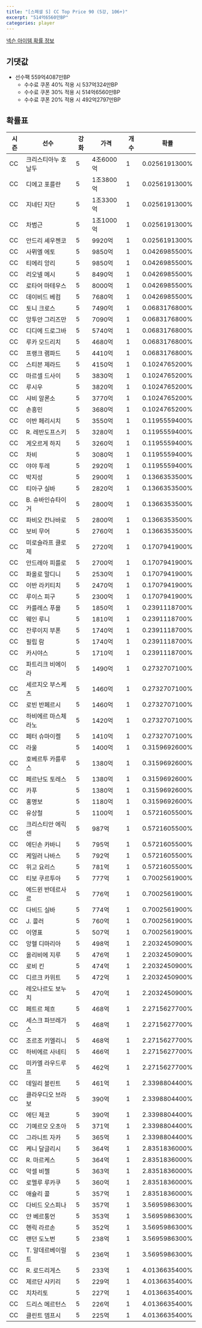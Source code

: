 ```yaml
---
title: "[스페셜 S] CC Top Price 90 (5강, 106+)"
excerpt: "514억6560만BP"
categories: player
---
```

[넥슨 아이템 확률 정보](http://iteminfo.nexon.com/probability/fo4?sn=7422)

## 기댓값
- 선수팩 559억4087만BP
  - 수수료 쿠폰 40% 적용 시 537억324만BP
  - 수수료 쿠폰 30% 적용 시 514억6560만BP
  - 수수료 쿠폰 20% 적용 시 492억2797만BP


## 확률표

|시즌|선수|강화|가격|개수|확률|
|---|---|---|---|---|---|
|CC|크리스티아누 호날두|5|4조6000억|1|0.0256191300%|
|CC|디에고 포를란|5|1조3800억|1|0.0256191300%|
|CC|지네딘 지단|5|1조3300억|1|0.0256191300%|
|CC|차범근|5|1조1000억|1|0.0256191300%|
|CC|안드리 셰우첸코|5|9920억|1|0.0256191300%|
|CC|사뮈엘 에토|5|9850억|1|0.0426985500%|
|CC|티에리 앙리|5|9850억|1|0.0426985500%|
|CC|리오넬 메시|5|8490억|1|0.0426985500%|
|CC|로타어 마테우스|5|8000억|1|0.0426985500%|
|CC|데이비드 베컴|5|7680억|1|0.0426985500%|
|CC|토니 크로스|5|7490억|1|0.0683176800%|
|CC|앙투안 그리즈만|5|7090억|1|0.0683176800%|
|CC|디디에 드로그바|5|5740억|1|0.0683176800%|
|CC|루카 모드리치|5|4680억|1|0.0683176800%|
|CC|프랭크 램파드|5|4410억|1|0.0683176800%|
|CC|스티븐 제라드|5|4150억|1|0.1024765200%|
|CC|마르셀 드사이|5|3830억|1|0.1024765200%|
|CC|루시우|5|3820억|1|0.1024765200%|
|CC|샤비 알론소|5|3770억|1|0.1024765200%|
|CC|손흥민|5|3680억|1|0.1024765200%|
|CC|이반 페리시치|5|3550억|1|0.1195559400%|
|CC|R. 레반도프스키|5|3280억|1|0.1195559400%|
|CC|게오르게 하지|5|3260억|1|0.1195559400%|
|CC|차비|5|3080억|1|0.1195559400%|
|CC|야야 투레|5|2920억|1|0.1195559400%|
|CC|박지성|5|2900억|1|0.1366353500%|
|CC|티아구 실바|5|2820억|1|0.1366353500%|
|CC|B. 슈바인슈타이거|5|2800억|1|0.1366353500%|
|CC|파비오 칸나바로|5|2800억|1|0.1366353500%|
|CC|보비 무어|5|2760억|1|0.1366353500%|
|CC|미로슬라프 클로제|5|2720억|1|0.1707941900%|
|CC|안드레아 피를로|5|2700억|1|0.1707941900%|
|CC|파올로 말디니|5|2530억|1|0.1707941900%|
|CC|이반 라키티치|5|2470억|1|0.1707941900%|
|CC|루이스 피구|5|2300억|1|0.1707941900%|
|CC|카를레스 푸욜|5|1850억|1|0.2391118700%|
|CC|웨인 루니|5|1810억|1|0.2391118700%|
|CC|잔루이지 부폰|5|1740억|1|0.2391118700%|
|CC|필립 람|5|1740억|1|0.2391118700%|
|CC|카시야스|5|1710억|1|0.2391118700%|
|CC|파트리크 비에이라|5|1490억|1|0.2732707100%|
|CC|세르지오 부스케츠|5|1460억|1|0.2732707100%|
|CC|로빈 반페르시|5|1460억|1|0.2732707100%|
|CC|하비에르 마스체라노|5|1420억|1|0.2732707100%|
|CC|페터 슈마이켈|5|1410억|1|0.2732707100%|
|CC|라울|5|1400억|1|0.3159692600%|
|CC|호베르투 카를루스|5|1380억|1|0.3159692600%|
|CC|페르난도 토레스|5|1380억|1|0.3159692600%|
|CC|카푸|5|1380억|1|0.3159692600%|
|CC|홍명보|5|1180억|1|0.3159692600%|
|CC|유상철|5|1100억|1|0.5721605500%|
|CC|크리스티안 에릭센|5|987억|1|0.5721605500%|
|CC|에딘손 카바니|5|795억|1|0.5721605500%|
|CC|케일러 나바스|5|792억|1|0.5721605500%|
|CC|위고 요리스|5|781억|1|0.5721605500%|
|CC|티보 쿠르투아|5|777억|1|0.7002561900%|
|CC|에드윈 반데르사르|5|776억|1|0.7002561900%|
|CC|다비드 실바|5|774억|1|0.7002561900%|
|CC|J. 콜러|5|760억|1|0.7002561900%|
|CC|이영표|5|507억|1|0.7002561900%|
|CC|앙헬 디마리아|5|498억|1|2.2032450900%|
|CC|올리비에 지루|5|476억|1|2.2032450900%|
|CC|로비 킨|5|474억|1|2.2032450900%|
|CC|디르크 카위트|5|472억|1|2.2032450900%|
|CC|레오나르도 보누치|5|470억|1|2.2032450900%|
|CC|페트르 체흐|5|468억|1|2.2715627700%|
|CC|세스크 파브레가스|5|468억|1|2.2715627700%|
|CC|조르조 키엘리니|5|468억|1|2.2715627700%|
|CC|하비에르 사네티|5|466억|1|2.2715627700%|
|CC|미카엘 라우드루프|5|462억|1|2.2715627700%|
|CC|데일리 블린트|5|461억|1|2.3398804400%|
|CC|클라우디오 브라보|5|390억|1|2.3398804400%|
|CC|에딘 제코|5|390억|1|2.3398804400%|
|CC|기예르모 오초아|5|371억|1|2.3398804400%|
|CC|그라니트 자카|5|365억|1|2.3398804400%|
|CC|케니 달글리시|5|364억|1|2.8351836000%|
|CC|R. 마르케스|5|364억|1|2.8351836000%|
|CC|악셀 비첼|5|363억|1|2.8351836000%|
|CC|로멜루 루카쿠|5|360억|1|2.8351836000%|
|CC|애슐리 콜|5|357억|1|2.8351836000%|
|CC|다비드 오스피나|5|357억|1|3.5695986300%|
|CC|얀 베르통언|5|353억|1|3.5695986300%|
|CC|헨릭 라르손|5|352억|1|3.5695986300%|
|CC|랜던 도노번|5|238억|1|3.5695986300%|
|CC|T. 알데르베이럴트|5|236억|1|3.5695986300%|
|CC|R. 로드리게스|5|233억|1|4.0136635400%|
|CC|제르단 샤키리|5|229억|1|4.0136635400%|
|CC|치차리토|5|227억|1|4.0136635400%|
|CC|드리스 메르턴스|5|226억|1|4.0136635400%|
|CC|클린트 뎀프시|5|225억|1|4.0136635400%|
